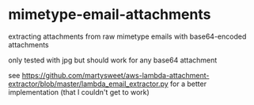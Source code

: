 # mimetype-email-attachments
extracting attachments from raw mimetype emails with base64-encoded attachments 

only tested with jpg but should work for any base64 attachment

see https://github.com/martysweet/aws-lambda-attachment-extractor/blob/master/lambda_email_extractor.py for a better implementation (that I couldn't get to work)
